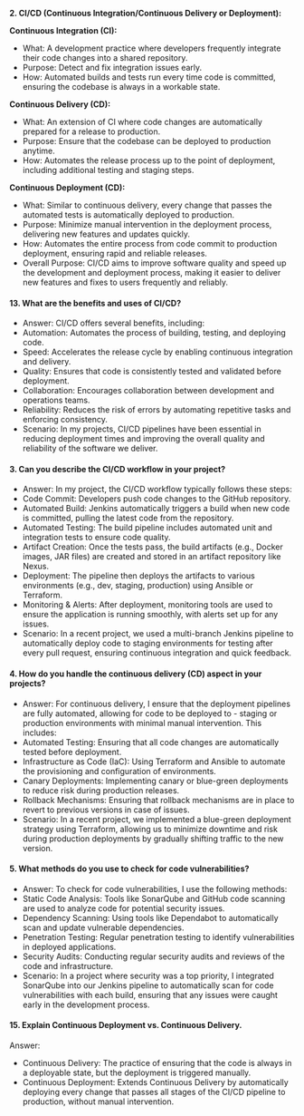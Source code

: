 **2.  CI/CD (Continuous Integration/Continuous Delivery or Deployment):**

**Continuous Integration (CI):**
- What: A development practice where developers frequently integrate their code changes into a shared repository.
- Purpose: Detect and fix integration issues early.
- How: Automated builds and tests run every time code is committed, ensuring the codebase is always in a workable state.

**Continuous Delivery (CD):**
- What: An extension of CI where code changes are automatically prepared for a release to production.
- Purpose: Ensure that the codebase can be deployed to production anytime.
- How: Automates the release process up to the point of deployment, including additional testing and staging steps.

**Continuous Deployment (CD):**

- What: Similar to continuous delivery, every change that passes the automated tests is automatically deployed to production.
- Purpose: Minimize manual intervention in the deployment process, delivering new features and updates quickly.
- How: Automates the entire process from code commit to production deployment, ensuring rapid and reliable releases.
- Overall Purpose: CI/CD aims to improve software quality and speed up the development and deployment process, making it easier to deliver new features and fixes to users frequently and reliably.

#### 13. What are the benefits and uses of CI/CD?
- Answer: CI/CD offers several benefits, including:
- Automation: Automates the process of building, testing, and deploying code.
- Speed: Accelerates the release cycle by enabling continuous integration and delivery.
- Quality: Ensures that code is consistently tested and validated before deployment.
- Collaboration: Encourages collaboration between development and operations teams.
- Reliability: Reduces the risk of errors by automating repetitive tasks and enforcing consistency.
- Scenario: In my projects, CI/CD pipelines have been essential in reducing deployment times and improving the overall quality and reliability of the software we deliver.

#### 3. Can you describe the CI/CD workflow in your project?
- Answer: In my project, the CI/CD workflow typically follows these steps:
- Code Commit: Developers push code changes to the GitHub repository.
- Automated Build: Jenkins automatically triggers a build when new code is committed, pulling the latest code from the repository.
- Automated Testing: The build pipeline includes automated unit and integration tests to ensure code quality.
- Artifact Creation: Once the tests pass, the build artifacts (e.g., Docker images, JAR files) are created and stored in an artifact repository like Nexus.
- Deployment: The pipeline then deploys the artifacts to various environments (e.g., dev, staging, production) using Ansible or Terraform.
- Monitoring & Alerts: After deployment, monitoring tools are used to ensure the application is running smoothly, with alerts set up for any issues.
- Scenario: In a recent project, we used a multi-branch Jenkins pipeline to automatically deploy code to staging environments for testing after every pull request, ensuring continuous integration and quick feedback.


#### 4. How do you handle the continuous delivery (CD) aspect in your projects?
- Answer: For continuous delivery, I ensure that the deployment pipelines are fully automated, allowing for code to be deployed to - staging or production environments with minimal manual intervention. This includes:
- Automated Testing: Ensuring that all code changes are automatically tested before deployment.
- Infrastructure as Code (IaC): Using Terraform and Ansible to automate the provisioning and configuration of environments.
- Canary Deployments: Implementing canary or blue-green deployments to reduce risk during production releases.
- Rollback Mechanisms: Ensuring that rollback mechanisms are in place to revert to previous versions in case of issues.
- Scenario: In a recent project, we implemented a blue-green deployment strategy using Terraform, allowing us to minimize downtime and risk during production deployments by gradually shifting traffic to the new version.

#### 5. What methods do you use to check for code vulnerabilities?
- Answer: To check for code vulnerabilities, I use the following methods:
- Static Code Analysis: Tools like SonarQube and GitHub code scanning are used to analyze code for potential security issues.
- Dependency Scanning: Using tools like Dependabot to automatically scan and update vulnerable dependencies.
- Penetration Testing: Regular penetration testing to identify vulnerabilities in deployed applications.
- Security Audits: Conducting regular security audits and reviews of the code and infrastructure.
- Scenario: In a project where security was a top priority, I integrated SonarQube into our Jenkins pipeline to automatically scan for code vulnerabilities with each build, ensuring that any issues were caught early in the development process.

#### 15. Explain Continuous Deployment vs. Continuous Delivery.
Answer:
- Continuous Delivery: The practice of ensuring that the code is always in a deployable state, but the deployment is triggered manually.
- Continuous Deployment: Extends Continuous Delivery by automatically deploying every change that passes all stages of the CI/CD pipeline to production, without manual intervention.
